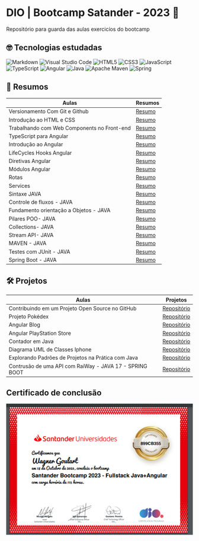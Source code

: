 # DIO | Bootcamp Satander - 2023 🚀

Repositório para guarda das aulas exercicíos do bootcamp

## 🤓 Tecnologias estudadas
![Markdown](https://img.shields.io/badge/markdown-%23000000.svg?style=for-the-badge&logo=markdown&logoColor=white)
![Visual Studio Code](https://img.shields.io/badge/Visual%20Studio%20Code-0078d7.svg?style=for-the-badge&logo=visual-studio-code&logoColor=white)
![HTML5](https://img.shields.io/badge/html5-%23E34F26.svg?style=for-the-badge&logo=html5&logoColor=white)
![CSS3](https://img.shields.io/badge/css3-%231572B6.svg?style=for-the-badge&logo=css3&logoColor=white)
![JavaScript](https://img.shields.io/badge/javascript-%23323330.svg?style=for-the-badge&logo=javascript&logoColor=%23F7DF1E)
![TypeScript](https://img.shields.io/badge/typescript-%23007ACC.svg?style=for-the-badge&logo=typescript&logoColor=white)
![Angular](https://img.shields.io/badge/angular-%23DD0031.svg?style=for-the-badge&logo=angular&logoColor=white)
![Java](https://img.shields.io/badge/java-%23ED8B00.svg?style=for-the-badge&logo=openjdk&logoColor=white)
![Apache Maven](https://img.shields.io/badge/Apache%20Maven-C71A36?style=for-the-badge&logo=Apache%20Maven&logoColor=white)
![Spring](https://img.shields.io/badge/spring-%236DB33F.svg?style=for-the-badge&logo=spring&logoColor=white)


## 📒 Resumos 

| Aulas | Resumos |
|-----|---------------|
|Versionamento Com Git e Github|[Resumo](./versionamento-com-git-e-github/README.md)|
|Introdução ao HTML e CSS |[Resumo](./introdução-html/README.md)|
|Trabalhando com Web Components no Front-end |[Resumo](./angular/desafio-01/README.MD)|
|TypeScript para Angular|[Resumo](./angular/typescript-para-angular/)|
|Introdução ao Angular|[Resumo](./angular/introducao-ecosistema-angular/)|
|LifeCycles Hooks Angular|[Resumo](./angular/lifecycle-hooks/)|
|Diretivas Angular|[Resumo](./angular/single-page-application-com-angular/diretivas-proj/)|
|Módulos Angular|[Resumo](./angular/modulos/)|
|Rotas|[Resumo](./angular/rotas/)|
|Services|[Resumo](./angular/services/)|
|Sintaxe JAVA|[Resumo](./java/sintaxe-basica/README.md)|
|Controle de fluxos - JAVA|[Resumo](./java/controle-de-fluxo/README.md)|
|Fundamento orientação a Objetos - JAVA|[Resumo](./java/fundamentos-POO/exemplo-de-pacotes/README.md)|
|Pilares POO- JAVA|[Resumo](./java/pilares-poo/README.md)|
|Collections- JAVA|[Resumo](./java/collections/README.md)|
|Stream API- JAVA|[Resumo](./java/stream-api/README.md)|
|MAVEN - JAVA|[Resumo](./java/maven/README.md)|
|Testes com JUnit - JAVA|[Resumo](./java/junit/README.md)|
|Spring Boot - JAVA|[Resumo](./java/spring-boot/README.md)|

## 🛠️ Projetos

| Aulas | Projetos |
|-----|---------------|
|Contribuindo em um Projeto Open Source no GitHub|[Repositório](https://github.com/Wagner-Goulart/dio-lab-open-source)|
|Projeto Pokédex|[Repositório](https://github.com/Wagner-Goulart/pokedex-bootcamp-dio)|
|Angular Blog|[Repositório](https://github.com/Wagner-Goulart/angular-blog)|
|Angular PlayStation Store|[Repositório](./angular/projeto/angular-interface-playstation-store/)|
|Contador em Java |[Repositório](./java/projetos/contador/)|
|Diagrama UML de Classes Iphone |[Repositório](./java/projetos/diagramacao-classes-iphone/README.md)|
|Explorando Padrões de Projetos na Prática com Java |[Repositório](./java/projetos/padroes-projetos-com-java/)|
|Contrusão de uma API com RaiWay - JAVA 17 - SPRING BOOT|[Repositório](https://github.com/Wagner-Goulart/satander-bootcamp-2023)|


## Certificado de conclusão

![](./certificado-conclusao-bootcamp.png)